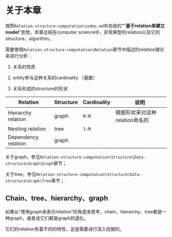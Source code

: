 # 关于本章

按照`Relation-structure-computation\index.md`中总结的""**基于relation来建立model**"思想，本章总结在computer science中，非常典型的relation以及它的structure、algorithm。

需要使用`Relation-structure-computation\Relation`章节中描述的relation理论来进行分析：

1) 关系的性质

2) entity参与这种关系的cardinality （基数）

3) 关系形成的structure的形状

| Relation            | Structure | Cardinality | 说明                           |
| ------------------- | --------- | ----------- | ------------------------------ |
| Hierarchy relation  | graph     | `N:N`       | 根据形状来对这种relation命名的 |
| Nesting relation    | tree      | `1:N`       |                                |
| Dependency relation | graph     |             |                                |



关于graph，参见`Relation-structure-computation\Structure\Data-structure\Graph\Graph`章节；

关于tree，参见`Relation-structure-computation\Structure\Data-structure\Graph\Tree`章节；



## Chain、tree、hierarchy、graph

如果从“使用graph来表示relation”的角度来思考，chain、hierarchy、tree都是一种graph，或者说它们都是graph的退化。

它们的relation有着不同的特性，这是需要进行深入挖掘的。


